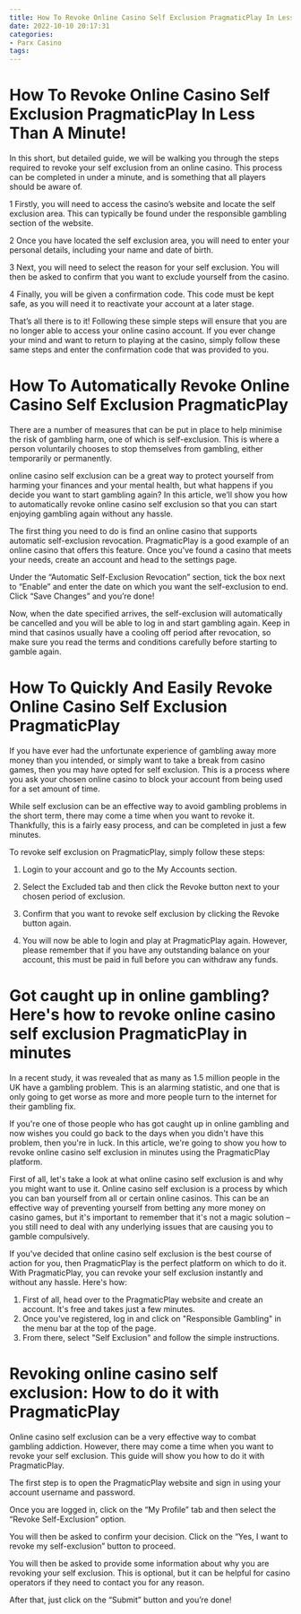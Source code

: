 ```yaml
---
title: How To Revoke Online Casino Self Exclusion PragmaticPlay In Less Than A Minute!
date: 2022-10-10 20:17:31
categories:
- Parx Casino
tags:
---
```



#  How To Revoke Online Casino Self Exclusion PragmaticPlay In Less Than A Minute!

In this short, but detailed guide, we will be walking you through the steps required to revoke your self exclusion from an online casino. This process can be completed in under a minute, and is something that all players should be aware of.

1 Firstly, you will need to access the casino’s website and locate the self exclusion area. This can typically be found under the responsible gambling section of the website.

2 Once you have located the self exclusion area, you will need to enter your personal details, including your name and date of birth.

3 Next, you will need to select the reason for your self exclusion. You will then be asked to confirm that you want to exclude yourself from the casino.

4 Finally, you will be given a confirmation code. This code must be kept safe, as you will need it to reactivate your account at a later stage.

That’s all there is to it! Following these simple steps will ensure that you are no longer able to access your online casino account. If you ever change your mind and want to return to playing at the casino, simply follow these same steps and enter the confirmation code that was provided to you.

#  How To Automatically Revoke Online Casino Self Exclusion PragmaticPlay

There are a number of measures that can be put in place to help minimise the risk of gambling harm, one of which is self-exclusion. This is where a person voluntarily chooses to stop themselves from gambling, either temporarily or permanently.

online casino self exclusion can be a great way to protect yourself from harming your finances and your mental health, but what happens if you decide you want to start gambling again? In this article, we’ll show you how to automatically revoke online casino self exclusion so that you can start enjoying gambling again without any hassle.

The first thing you need to do is find an online casino that supports automatic self-exclusion revocation. PragmaticPlay is a good example of an online casino that offers this feature. Once you’ve found a casino that meets your needs, create an account and head to the settings page.

Under the “Automatic Self-Exclusion Revocation” section, tick the box next to “Enable” and enter the date on which you want the self-exclusion to end. Click “Save Changes” and you’re done!

Now, when the date specified arrives, the self-exclusion will automatically be cancelled and you will be able to log in and start gambling again. Keep in mind that casinos usually have a cooling off period after revocation, so make sure you read the terms and conditions carefully before starting to gamble again.

#  How To Quickly And Easily Revoke Online Casino Self Exclusion PragmaticPlay

If you have ever had the unfortunate experience of gambling away more money than you intended, or simply want to take a break from casino games, then you may have opted for self exclusion. This is a process where you ask your chosen online casino to block your account from being used for a set amount of time.

While self exclusion can be an effective way to avoid gambling problems in the short term, there may come a time when you want to revoke it. Thankfully, this is a fairly easy process, and can be completed in just a few minutes.

To revoke self exclusion on PragmaticPlay, simply follow these steps:

1) Login to your account and go to the My Accounts section.

2) Select the Excluded tab and then click the Revoke button next to your chosen period of exclusion.

3) Confirm that you want to revoke self exclusion by clicking the Revoke button again.

4) You will now be able to login and play at PragmaticPlay again. However, please remember that if you have any outstanding balance on your account, this must be paid in full before you can withdraw any funds.

#  Got caught up in online gambling? Here's how to revoke online casino self exclusion PragmaticPlay in minutes

In a recent study, it was revealed that as many as 1.5 million people in the UK have a gambling problem. This is an alarming statistic, and one that is only going to get worse as more and more people turn to the internet for their gambling fix.

If you're one of those people who has got caught up in online gambling and now wishes you could go back to the days when you didn't have this problem, then you're in luck. In this article, we're going to show you how to revoke online casino self exclusion in minutes using the PragmaticPlay platform.

First of all, let's take a look at what online casino self exclusion is and why you might want to use it. Online casino self exclusion is a process by which you can ban yourself from all or certain online casinos. This can be an effective way of preventing yourself from betting any more money on casino games, but it's important to remember that it's not a magic solution – you still need to deal with any underlying issues that are causing you to gamble compulsively.

If you've decided that online casino self exclusion is the best course of action for you, then PragmaticPlay is the perfect platform on which to do it. With PragmaticPlay, you can revoke your self exclusion instantly and without any hassle. Here's how:

1) First of all, head over to the PragmaticPlay website and create an account. It's free and takes just a few minutes.
2) Once you've registered, log in and click on "Responsible Gambling" in the menu bar at the top of the page.
3) From there, select "Self Exclusion" and follow the simple instructions.

#  Revoking online casino self exclusion: How to do it with PragmaticPlay

Online casino self exclusion can be a very effective way to combat gambling addiction. However, there may come a time when you want to revoke your self exclusion. This guide will show you how to do it with PragmaticPlay.

The first step is to open the PragmaticPlay website and sign in using your account username and password.

Once you are logged in, click on the “My Profile” tab and then select the “Revoke Self-Exclusion” option.

You will then be asked to confirm your decision. Click on the “Yes, I want to revoke my self-exclusion” button to proceed.

You will then be asked to provide some information about why you are revoking your self exclusion. This is optional, but it can be helpful for casino operators if they need to contact you for any reason.

After that, just click on the “Submit” button and you’re done!